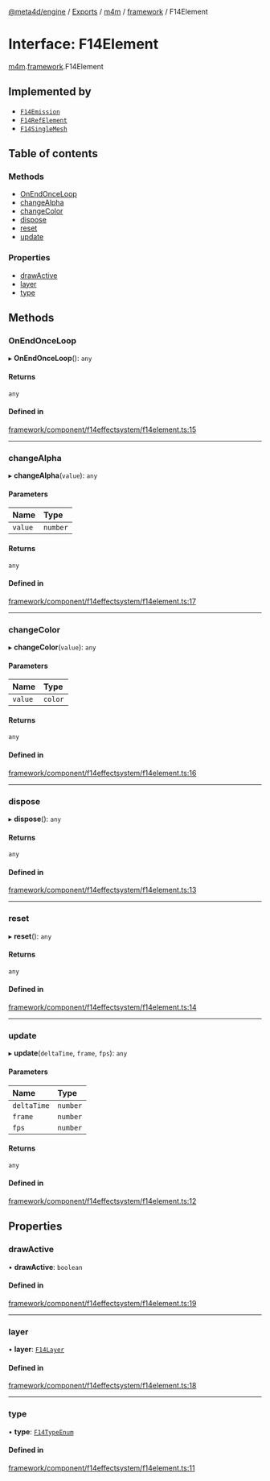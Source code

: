 [@meta4d/engine](../README.md) / [Exports](../modules.md) / [m4m](../modules/m4m.md) / [framework](../modules/m4m.framework.md) / F14Element

# Interface: F14Element

[m4m](../modules/m4m.md).[framework](../modules/m4m.framework.md).F14Element

## Implemented by

- [`F14Emission`](../classes/m4m.framework.F14Emission.md)
- [`F14RefElement`](../classes/m4m.framework.F14RefElement.md)
- [`F14SingleMesh`](../classes/m4m.framework.F14SingleMesh.md)

## Table of contents

### Methods

- [OnEndOnceLoop](m4m.framework.F14Element.md#onendonceloop)
- [changeAlpha](m4m.framework.F14Element.md#changealpha)
- [changeColor](m4m.framework.F14Element.md#changecolor)
- [dispose](m4m.framework.F14Element.md#dispose)
- [reset](m4m.framework.F14Element.md#reset)
- [update](m4m.framework.F14Element.md#update)

### Properties

- [drawActive](m4m.framework.F14Element.md#drawactive)
- [layer](m4m.framework.F14Element.md#layer)
- [type](m4m.framework.F14Element.md#type)

## Methods

### OnEndOnceLoop

▸ **OnEndOnceLoop**(): `any`

#### Returns

`any`

#### Defined in

[framework/component/f14effectsystem/f14element.ts:15](https://github.com/meta4d-me/meta4d-engine/blob/cf6bfe6/src/framework/component/f14effectsystem/f14element.ts#L15)

___

### changeAlpha

▸ **changeAlpha**(`value`): `any`

#### Parameters

| Name | Type |
| :------ | :------ |
| `value` | `number` |

#### Returns

`any`

#### Defined in

[framework/component/f14effectsystem/f14element.ts:17](https://github.com/meta4d-me/meta4d-engine/blob/cf6bfe6/src/framework/component/f14effectsystem/f14element.ts#L17)

___

### changeColor

▸ **changeColor**(`value`): `any`

#### Parameters

| Name | Type |
| :------ | :------ |
| `value` | `color` |

#### Returns

`any`

#### Defined in

[framework/component/f14effectsystem/f14element.ts:16](https://github.com/meta4d-me/meta4d-engine/blob/cf6bfe6/src/framework/component/f14effectsystem/f14element.ts#L16)

___

### dispose

▸ **dispose**(): `any`

#### Returns

`any`

#### Defined in

[framework/component/f14effectsystem/f14element.ts:13](https://github.com/meta4d-me/meta4d-engine/blob/cf6bfe6/src/framework/component/f14effectsystem/f14element.ts#L13)

___

### reset

▸ **reset**(): `any`

#### Returns

`any`

#### Defined in

[framework/component/f14effectsystem/f14element.ts:14](https://github.com/meta4d-me/meta4d-engine/blob/cf6bfe6/src/framework/component/f14effectsystem/f14element.ts#L14)

___

### update

▸ **update**(`deltaTime`, `frame`, `fps`): `any`

#### Parameters

| Name | Type |
| :------ | :------ |
| `deltaTime` | `number` |
| `frame` | `number` |
| `fps` | `number` |

#### Returns

`any`

#### Defined in

[framework/component/f14effectsystem/f14element.ts:12](https://github.com/meta4d-me/meta4d-engine/blob/cf6bfe6/src/framework/component/f14effectsystem/f14element.ts#L12)

## Properties

### drawActive

• **drawActive**: `boolean`

#### Defined in

[framework/component/f14effectsystem/f14element.ts:19](https://github.com/meta4d-me/meta4d-engine/blob/cf6bfe6/src/framework/component/f14effectsystem/f14element.ts#L19)

___

### layer

• **layer**: [`F14Layer`](../classes/m4m.framework.F14Layer.md)

#### Defined in

[framework/component/f14effectsystem/f14element.ts:18](https://github.com/meta4d-me/meta4d-engine/blob/cf6bfe6/src/framework/component/f14effectsystem/f14element.ts#L18)

___

### type

• **type**: [`F14TypeEnum`](../enums/m4m.framework.F14TypeEnum.md)

#### Defined in

[framework/component/f14effectsystem/f14element.ts:11](https://github.com/meta4d-me/meta4d-engine/blob/cf6bfe6/src/framework/component/f14effectsystem/f14element.ts#L11)
